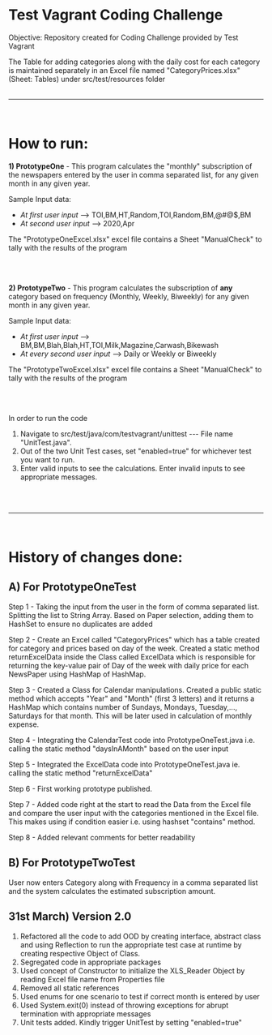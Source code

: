 # Test Vagrant Coding Challenge
Objective: Repository created for Coding Challenge provided by Test Vagrant


The Table for adding categories along with the daily cost for each category is maintained separately in an Excel file named "CategoryPrices.xlsx" (Sheet: Tables) under src/test/resources folder<br/><br/>
******************************************************************************************************************
<br/>

# How to run:

**1) PrototypeOne** - This program calculates the "monthly" subscription of the newspapers entered by the user in comma separated list, for any given month in any given year.  

Sample Input data: 
- *At first user input* --> TOI,BM,HT,Random,TOI,Random,BM,@#@$,BM
- *At second user input* --> 2020,Apr

The "PrototypeOneExcel.xlsx" excel file contains a Sheet "ManualCheck" to tally with the results of the program

<br/><br/>

**2) PrototypeTwo** - This program calculates the subscription of **any** category based on frequency (Monthly, Weekly, Biweekly) for any given month in any given year.

Sample Input data: 
- *At first user input* --> BM,BM,Blah,Blah,HT,TOI,Milk,Magazine,Carwash,Bikewash
- *At every second user input* --> Daily or Weekly or Biweekly

The "PrototypeTwoExcel.xlsx" excel file contains a Sheet "ManualCheck" to tally with the results of the program

<br/><br/>


In order to run the code <br/>
1) Navigate to src/test/java/com/testvagrant/unittest --- File name "UnitTest.java".<br/>
2) Out of the two Unit Test cases, set "enabled=true" for whichever test you want to run.<br/>
3) Enter valid inputs to see the calculations. Enter invalid inputs to see appropriate messages.<br/>

<br/><br/>

******************************************************************************************************************

<br/>

# History of changes done:

## A) For PrototypeOneTest

Step 1 - Taking the input from the user in the form of comma separated list. Splitting the list to String Array.
Based on Paper selection, adding them to HashSet to ensure no duplicates are added

Step 2 - Create an Excel called "CategoryPrices" which has a table created for category and prices based on day of the week.
Created a static method returnExcelData inside the Class called ExcelData which is responsible for returning the key-value pair of Day of the week with daily price for each NewsPaper using HashMap of HashMap.

Step 3 - Created a Class for Calendar manipulations. Created a public static method which accepts "Year" and "Month" (first 3 letters) and it returns a HashMap which contains number of Sundays, Mondays, Tuesday,..., Saturdays for that month.
This will be later used in calculation of monthly expense.

Step 4 - Integrating the CalendarTest code into PrototypeOneTest.java i.e. calling the static method "daysInAMonth" based on the user input

Step 5 - Integrated the ExcelData code into PrototypeOneTest.java ie. calling the static method "returnExcelData"

Step 6 - First working prototype published. 

Step 7 - Added code right at the start to read the Data from the Excel file and compare the user input with the categories mentioned in the Excel file. This makes using if condition easier i.e. using hashset "contains" method.

Step 8 - Added relevant comments for better readability


## B) For PrototypeTwoTest
User now enters Category along with Frequency in a comma separated list and the system calculates the estimated subscription amount.


## 31st March) Version 2.0
1) Refactored all the code to add OOD by creating interface, abstract class and using Reflection to run the appropriate test case at runtime by creating respective Object of Class.<br/>
2) Segregated code in appropriate packages<br/>
3) Used concept of Constructor to initialize the XLS_Reader Object by reading Excel file name from Properties file<br/>
4) Removed all static references<br/>
5) Used enums for one scenario to test if correct month is entered by user<br/>
6) Used System.exit(0) instead of throwing exceptions for abrupt termination with appropriate messages<br/>
7) Unit tests added. Kindly trigger UnitTest by setting "enabled=true"<br/>
